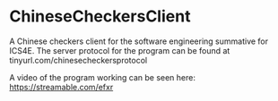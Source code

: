 # ChineseCheckersClient
A Chinese checkers client for the software engineering summative for ICS4E.
The server protocol for the program can be found at tinyurl.com/chinesecheckersprotocol

A video of the program working can be seen here: https://streamable.com/efxr
